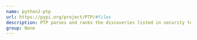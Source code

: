 ```yaml
---
name: python2-ptp
url: https://pypi.org/project/PTP/#files
description: PTP parses and ranks the discoveries listed in security tool reports.
group: None
---
```

